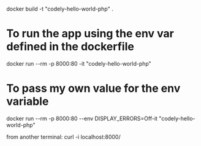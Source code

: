 docker build -t "codely-hello-world-php" .
# To run the app using the env var defined in the dockerfile
docker run --rm -p 8000:80 -it "codely-hello-world-php"
# To pass my own value for the env variable
docker run --rm -p 8000:80 --env DISPLAY_ERRORS=Off-it "codely-hello-world-php"


from another terminal:
curl -i localhost:8000/

